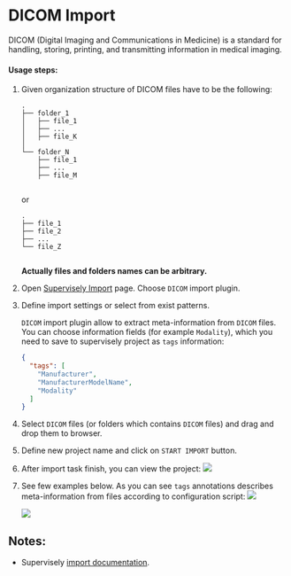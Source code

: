 # DICOM Import

DICOM (Digital Imaging and Communications in Medicine) is a standard for handling, storing, printing, and transmitting information in medical imaging.


#### Usage steps:

1) Given organization structure of DICOM files have to be the following:

    ```
    .
    ├── folder_1
    │   ├── file_1
    │   ├── ...
    │   ├── file_K
    │   
    └── folder_N
        ├── file_1
        ├── ...
        ├── file_M
       
    ```
    
    or 
    ```
    .
    ├── file_1
    ├── file_2
    ├── ...
    └── file_Z
       
    ```
    
    **Actually files and folders names can be arbitrary.**

2) Open [Supervisely Import](supervise.ly/import) page. Choose `DICOM` import plugin.
3) Define import settings or select from exist patterns. 
    
    `DICOM` import plugin allow to extract meta-information from `DICOM` files. You can choose information fields (for example `Modality`), which you need to save to supervisely project as `tags` information:
    
    ```json
    {
      "tags": [
        "Manufacturer",
        "ManufacturerModelName",
        "Modality"
      ]
    }
    ```
5) Select `DICOM` files (or folders which contains `DICOM` files) and drag and drop them to browser.    
6) Define new project name and click on `START IMPORT` button.

7) After import task finish, you can view the project:
    ![](https://i.imgur.com/bJRfm9y.png)
    
8) See few examples below. As you can see `tags` annotations describes meta-information from files according to configuration script:
    ![](https://i.imgur.com/mmBnpyj.jpg)
    
    ![](https://i.imgur.com/iZAu9KB.jpg)
    
    

## Notes:
* Supervisely [import documentation](https://docs.supervise.ly/import/).